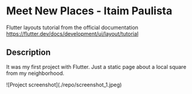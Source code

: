 # Meet New Places - Itaim Paulista

Flutter layouts tutorial from the official documentation
https://flutter.dev/docs/development/ui/layout/tutorial

## Description

<p>It was my first project with Flutter. Just a static page about a local square from my neighborhood.</p>
![Project screenshot](./repo/screenshot_1.jpeg)

